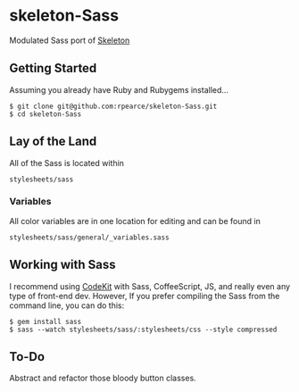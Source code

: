 skeleton-Sass
=============

Modulated Sass port of [Skeleton](www.getskeleton.com)

## Getting Started
Assuming you already have Ruby and Rubygems installed...

    $ git clone git@github.com:rpearce/skeleton-Sass.git
    $ cd skeleton-Sass

## Lay of the Land
All of the Sass is located within

    stylesheets/sass

### Variables
All color variables are in one location for editing and can be found in

    stylesheets/sass/general/_variables.sass

## Working with Sass
I recommend using [CodeKit](http://incident57.com/codekit/) with Sass, CoffeeScript, JS, and really even any type of front-end dev.
However, If you prefer compiling the Sass from the command line, you can do this:

    $ gem install sass
    $ sass --watch stylesheets/sass/:stylesheets/css --style compressed

## To-Do
Abstract and refactor those bloody button classes.
